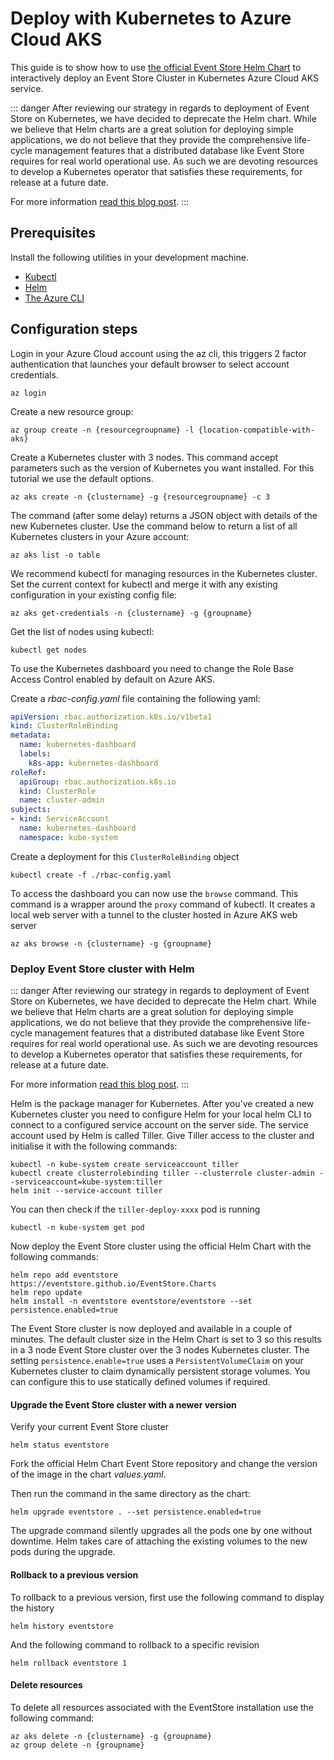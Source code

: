# Deploy with Kubernetes to Azure Cloud AKS

This guide is to show how to use [the official Event Store Helm Chart](https://github.com/EventStore/EventStore.Charts) to
interactively deploy an Event Store Cluster in Kubernetes Azure Cloud
AKS service.

::: danger
After reviewing our strategy in regards to deployment of Event Store on Kubernetes, we have decided to deprecate the Helm chart. While we believe that Helm charts are a great solution for deploying simple applications, we do not believe that they provide the comprehensive life-cycle management features that a distributed database like Event Store requires for real world operational use. As such we are devoting resources to develop a Kubernetes operator that satisfies these requirements, for release at a future date.

For more information [read this blog post](https://eventstore.com/blog/event-store-on-kubernetes/).
:::

## Prerequisites

Install the following utilities in your development machine.

-   [Kubectl](https://kubernetes.io/docs/tasks/tools/install-kubectl)
-   [Helm](https://github.com/helm/helm/releases)
-   [The Azure CLI](https://docs.microsoft.com/en-us/cli/azure/install-azure-cli?view=azure-cli-latest)

## Configuration steps

Login in your Azure Cloud account using the az cli, this triggers 2 factor authentication that launches your default browser to select account credentials.

```shell
az login
```

Create a new resource group:

```shell
az group create -n {resourcegroupname} -l {location-compatible-with-aks}
```

Create a Kubernetes cluster with 3 nodes. This command accept parameters such as the version of Kubernetes you want installed. For this tutorial we use the default options.

```shell
az aks create -n {clustername} -g {resourcegroupname} -c 3
```

The command (after some delay) returns a JSON object with details of the new Kubernetes cluster. Use the command below to return a list of all Kubernetes clusters in your Azure account:

```shell
az aks list -o table
```

We recommend kubectl for managing resources in the Kubernetes cluster. Set the current context for kubectl and merge it with any existing configuration in your existing config file:

```shell
az aks get-credentials -n {clustername} -g {groupname}
```

Get the list of nodes using kubectl:

```shell
kubectl get nodes
```

To use the Kubernetes dashboard you need to change the Role Base Access Control enabled by default on Azure AKS.

Create a _rbac-config.yaml_ file containing the following yaml:

```yaml
apiVersion: rbac.authorization.k8s.io/v1beta1
kind: ClusterRoleBinding
metadata:
  name: kubernetes-dashboard
  labels:
    k8s-app: kubernetes-dashboard
roleRef:
  apiGroup: rbac.authorization.k8s.io
  kind: ClusterRole
  name: cluster-admin
subjects:
- kind: ServiceAccount
  name: kubernetes-dashboard
  namespace: kube-system
```

Create a deployment for this `ClusterRoleBinding` object

```shell
kubectl create -f ./rbac-config.yaml
```

To access the dashboard you can now use the `browse` command. This command is a wrapper around the `proxy` command of kubectl. It creates a local web server with a tunnel to the cluster hosted in Azure AKS web server

```shell
az aks browse -n {clustername} -g {groupname}
```

### Deploy Event Store cluster with Helm

::: danger
After reviewing our strategy in regards to deployment of Event Store on Kubernetes, we have decided to deprecate the Helm chart. While we believe that Helm charts are a great solution for deploying simple applications, we do not believe that they provide the comprehensive life-cycle management features that a distributed database like Event Store requires for real world operational use. As such we are devoting resources to develop a Kubernetes operator that satisfies these requirements, for release at a future date.

For more information [read this blog post](https://eventstore.com/blog/event-store-on-kubernetes/).
:::

Helm is the package manager for Kubernetes. After you've created a new Kubernetes cluster you need to configure Helm for your local helm CLI to connect to a configured service account on the server side. The service account used by Helm is called Tiller. Give Tiller access to the cluster and initialise it with the following commands:

```shell
kubectl -n kube-system create serviceaccount tiller
kubectl create clusterrolebinding tiller --clusterrole cluster-admin --serviceaccount=kube-system:tiller
helm init --service-account tiller
```

You can then check if the `tiller-deploy-xxxx` pod is running

```shell
kubectl -n kube-system get pod
```

Now deploy the Event Store cluster using the official Helm Chart with the following commands:

```shell
helm repo add eventstore https://eventstore.github.io/EventStore.Charts
helm repo update
helm install -n eventstore eventstore/eventstore --set persistence.enabled=true
```

The Event Store cluster is now deployed and available in a couple of
minutes. The default cluster size in the Helm Chart is set to 3 so this results in a 3 node Event Store cluster over the 3 nodes Kubernetes
cluster. The setting `persistence.enable=true` uses a
`PersistentVolumeClaim` on your Kubernetes cluster to claim dynamically
persistent storage volumes. You can configure this to use
statically defined volumes if required.

#### Upgrade the Event Store cluster with a newer version

Verify your current Event Store cluster

```shell
helm status eventstore
```

Fork the official Helm Chart Event Store repository and change the
version of the image in the chart _values.yaml_.

Then run the command in the same directory as the chart:

```shell
helm upgrade eventstore . --set persistence.enabled=true
```

The upgrade command silently upgrades all the pods one by one
without downtime. Helm takes care of attaching the existing volumes
to the new pods during the upgrade.

#### Rollback to a previous version

To rollback to a previous version, first use the following command to
display the history

```shell
helm history eventstore
```

And the following command to rollback to a specific revision

```shell
helm rollback eventstore 1
```

#### Delete resources

To delete all resources associated with the EventStore installation use the following command:

```shell
az aks delete -n {clustername} -g {groupname}
az group delete -n {groupname}
```
